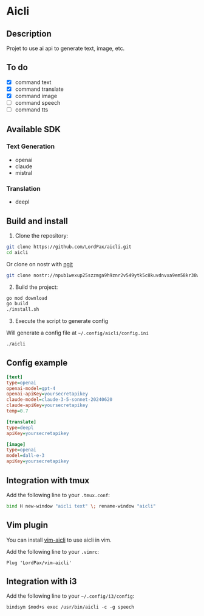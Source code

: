 # Aicli

## Description

Projet to use ai api to generate text, image, etc.

## To do

- [x] command text
- [x] command translate
- [x] command image
- [ ] command speech
- [ ] command tts

## Available SDK

### Text Generation

- openai
- claude
- mistral

### Translation

- deepl

## Build and install

1. Clone the repository:

```bash
git clone https://github.com/LordPax/aicli.git
cd aicli
```

Or clone on nostr with [ngit](https://github.com/DanConwayDev/ngit-cli)

```bash
git clone nostr://npub1wexup25szzmga9h9znr2v549ytk5c8kuvdnvxa9em58kr38wtrxsvpq0vc/aicli
```

2. Build the project:

```bash
go mod download
go build
./install.sh
```

3. Execute the script to generate config

Will generate a config file at `~/.config/aicli/config.ini`

```bash
./aicli
```

## Config example

```ini
[text]
type=openai
openai-model=gpt-4
openai-apiKey=yoursecretapikey
claude-model=claude-3-5-sonnet-20240620
claude-apiKey=yoursecretapikey
temp=0.7

[translate]
type=deepl
apiKey=yoursecretapikey

[image]
type=openai
model=dall-e-3
apiKey=yoursecretapikey
```

## Integration with tmux

Add the following line to your `.tmux.conf`:

```bash
bind H new-window "aicli text" \; rename-window "aicli"
```

## Vim plugin

You can install [vim-aicli](https://github.com/LordPax/vim-aicli) to use aicli in vim.

Add the following line to your `.vimrc`:

```vim
Plug 'LordPax/vim-aicli'
```

## Integration with i3

Add the following line to your `~/.config/i3/config`:

```
bindsym $mod+s exec /usr/bin/aicli -c -g speech
```

